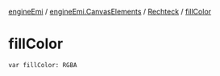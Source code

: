 [engineEmi](../../index.md) / [engineEmi.CanvasElements](../index.md) / [Rechteck](index.md) / [fillColor](./fill-color.md)

# fillColor

`var fillColor: RGBA`
